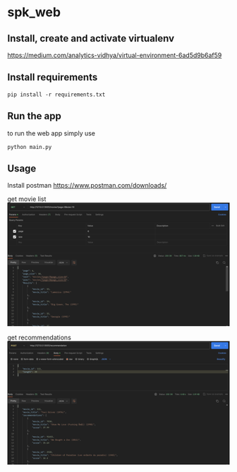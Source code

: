 # spk_web
## Install, create and activate virtualenv
https://medium.com/analytics-vidhya/virtual-environment-6ad5d9b6af59

## Install requirements

    pip install -r requirements.txt

## Run the app
to run the web app simply  use

    python main.py

## Usage
Install postman 
https://www.postman.com/downloads/

get movie list
<img src='img/get_movie.png' alt='movie list'/>

get recommendations
<img src='img/get_recs.png' alt='recommendations'/>
